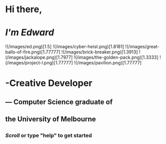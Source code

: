 



#  Hi there,
#  *I'm Edward*

!(/images/ed.png)[1.5]
!(/images/cyber-heist.png)[1.8181]
!(/images/great-balls-of-fire.png)[1.77777]
!(/images/brick-breaker.png)[1.3913]
!(/images/jackalope.png)[1.7977]
!(/images/the-golden-pack.png)[1.3333]
!(/images/project-l.png)[1.77777]
!(/images/pavilion.png)[1.77777]
#  -Creative Developer
##     — Computer Science graduate of
##        the University of Melbourne
##
###   *Scroll* or type "help" to get started

